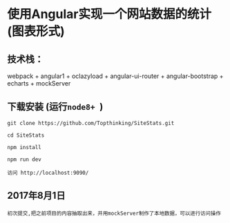 # 使用Angular实现一个网站数据的统计(图表形式)

## 技术栈：

webpack + angular1 + oclazyload + angular-ui-router + angular-bootstrap + echarts + mockServer

## 下载安装 (运行`node8+ `)

 	git clone https://github.com/Topthinking/SiteStats.git
	
 	cd SiteStats

 	npm install
 	
    npm run dev 

    访问 http://localhost:9090/

## 2017年8月1日
```
初次提交,把之前项目的内容抽取出来，并用mockServer制作了本地数据，可以进行访问操作
```